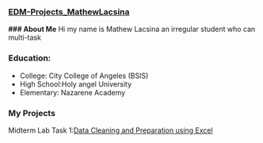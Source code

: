 ### <ins>EDM-Projects_MathewLacsina<ins>
**### About Me**
Hi my name is Mathew Lacsina an irregular student who can multi-task
### Education:
- College: City College of Angeles (BSIS)
- High School:Holy angel University
- Elementary: Nazarene Academy
### My Projects
Midterm Lab Task 1:[Data Cleaning and Preparation using Excel](Midterm%20Task%201/task1.md)
